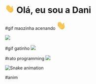

<h1>
  <img  src="https://raw.githubusercontent.com/ABSphreak/ABSphreak/master/gifs/Hi.gif" width="30px">
  Olá, eu sou a Dani   
</h1>



#gif maozinha acenando
<img  src="https://raw.githubusercontent.com/ABSphreak/ABSphreak/master/gifs/Hi.gif" width="30px">
<!--
**u-dani/u-dani** is a ✨ _special_ ✨ repository because its `README.md` (this file) appears on your GitHub profile.

Here are some ideas to get you started:

- 🔭 I’m currently working on ...
- 🌱 I’m currently learning ...
- 👯 I’m looking to collaborate on ...
- 🤔 I’m looking for help with ...
- 💬 Ask me about ...
- 📫 How to reach me: ...
- 😄 Pronouns: ...
- ⚡ Fun fact: ...
-->

<img src="https://github-readme-stats.vercel.app/api/top-langs/?username=u-dani&layout=compact&theme=dracula">

#gif gatinho
<img src="https://media.giphy.com/media/VgCDAzcKvsR6OM0uWg/giphy.gif" width="50">

#rato programming
<img src="https://media.giphy.com/media/WUlplcMpOCEmTGBtBW/giphy.gif" width="30">

![Snake animation](https://github.com/u-dani/u-dani/blob/output/github-contribution-grid-snake.svg)


#anim



